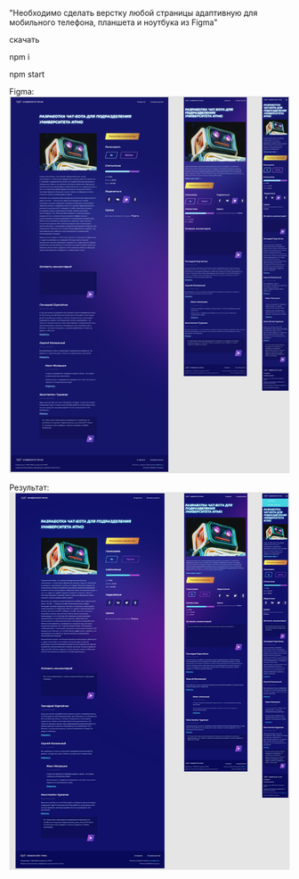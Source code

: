 "Необходимо сделать верстку любой страницы адаптивную для мобильного телефона, планшета и ноутбука из Figma"

скачать

npm i

npm start

Figma:
<img src="https://raw.githubusercontent.com/1871mg/test_iac/main/figma.png" alt="">

Результат:
<img src="https://raw.githubusercontent.com/1871mg/test_iac/main/done.png" alt="">
